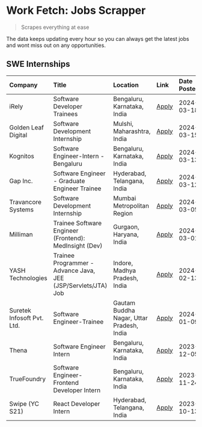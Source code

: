 # Work Fetch: Jobs Scrapper
> Scrapes everything at ease

The data keeps updating every hour so you can always get the latest jobs and wont miss out on any opportunities.

## SWE Internships
<!--START_SECTION:workfetch-->
| Company                    | Title                                                         | Location                                  | Link                                                                                                                                                                                                                                                                                | Date Posted   |
|:---------------------------|:--------------------------------------------------------------|:------------------------------------------|:------------------------------------------------------------------------------------------------------------------------------------------------------------------------------------------------------------------------------------------------------------------------------------|:--------------|
| iRely                      | Software Developer Trainees                                   | Bengaluru, Karnataka, India               | [Apply](https://in.linkedin.com/jobs/view/software-developer-trainees-at-irely-3860566039?refId=a29h9oKWMbqdiGIkChV6PA%3D%3D&trackingId=jUuXhN3G1qHygCMKVsXQJQ%3D%3D&position=5&pageNum=0&trk=public_jobs_jserp-result_search-card)                                                 | 2024-03-18    |
| Golden Leaf Digital        | Software Development Internship                               | Mulshi, Maharashtra, India                | [Apply](https://in.linkedin.com/jobs/view/software-development-internship-at-golden-leaf-digital-3858085305?refId=a29h9oKWMbqdiGIkChV6PA%3D%3D&trackingId=BpuQ05NVGyevHb3D2QmeqA%3D%3D&position=6&pageNum=0&trk=public_jobs_jserp-result_search-card)                               | 2024-03-15    |
| Kognitos                   | Software Engineer-Intern -Bengaluru                           | Bengaluru, Karnataka, India               | [Apply](https://in.linkedin.com/jobs/view/software-engineer-intern-bengaluru-at-kognitos-3855361239?refId=a29h9oKWMbqdiGIkChV6PA%3D%3D&trackingId=HW1qyDLPcinBIlEjlx2Iqw%3D%3D&position=9&pageNum=0&trk=public_jobs_jserp-result_search-card)                                       | 2024-03-13    |
| Gap Inc.                   | Software Engineer - Graduate Engineer Trainee                 | Hyderabad, Telangana, India               | [Apply](https://in.linkedin.com/jobs/view/software-engineer-graduate-engineer-trainee-at-gap-inc-3853818960?refId=a29h9oKWMbqdiGIkChV6PA%3D%3D&trackingId=mcK%2BZRMoUKOth6kFoxmy9g%3D%3D&position=7&pageNum=0&trk=public_jobs_jserp-result_search-card)                             | 2024-03-12    |
| Travancore Systems         | Software Development Internship                               | Mumbai Metropolitan Region                | [Apply](https://in.linkedin.com/jobs/view/software-development-internship-at-travancore-systems-3847706952?refId=a29h9oKWMbqdiGIkChV6PA%3D%3D&trackingId=ezWVO7mM2pyG4PsA8qW%2F%2BQ%3D%3D&position=12&pageNum=0&trk=public_jobs_jserp-result_search-card)                           | 2024-03-05    |
| Milliman                   | Trainee Software Engineer (Frontend): MedInsight (Dev)        | Gurgaon, Haryana, India                   | [Apply](https://in.linkedin.com/jobs/view/trainee-software-engineer-frontend-medinsight-dev-at-milliman-3792874280?refId=a29h9oKWMbqdiGIkChV6PA%3D%3D&trackingId=bcPyUxlWyxu9aJijAH16ig%3D%3D&position=10&pageNum=0&trk=public_jobs_jserp-result_search-card)                       | 2024-03-01    |
| YASH Technologies          | Trainee Programmer - Advance Java, JEE (JSP/Servlets/JTA) Job | Indore, Madhya Pradesh, India             | [Apply](https://in.linkedin.com/jobs/view/trainee-programmer-advance-java-jee-jsp-servlets-jta-job-at-yash-technologies-3811759183?refId=a29h9oKWMbqdiGIkChV6PA%3D%3D&trackingId=O4qFBI3AG61%2BL86%2F%2BVcc3w%3D%3D&position=21&pageNum=0&trk=public_jobs_jserp-result_search-card) | 2024-02-13    |
| Suretek Infosoft Pvt. Ltd. | Software Engineer-Trainee                                     | Gautam Buddha Nagar, Uttar Pradesh, India | [Apply](https://in.linkedin.com/jobs/view/software-engineer-trainee-at-suretek-infosoft-pvt-ltd-3800934643?refId=a29h9oKWMbqdiGIkChV6PA%3D%3D&trackingId=oCbGosOnkwa%2Fm0%2B%2B5cwhpg%3D%3D&position=23&pageNum=0&trk=public_jobs_jserp-result_search-card)                         | 2024-01-09    |
| Thena                      | Software Engineer Intern                                      | Bengaluru, Karnataka, India               | [Apply](https://in.linkedin.com/jobs/view/software-engineer-intern-at-thena-3778731751?refId=a29h9oKWMbqdiGIkChV6PA%3D%3D&trackingId=%2FEzTJ1P1Pc%2FEQcZydVPKzg%3D%3D&position=18&pageNum=0&trk=public_jobs_jserp-result_search-card)                                               | 2023-12-05    |
| TrueFoundry                | Software Engineer- Frontend Developer Intern                  | Bengaluru, Karnataka, India               | [Apply](https://in.linkedin.com/jobs/view/software-engineer-frontend-developer-intern-at-truefoundry-3790095058?refId=a29h9oKWMbqdiGIkChV6PA%3D%3D&trackingId=9k0X09sBbKj7PdXgWimmrg%3D%3D&position=17&pageNum=0&trk=public_jobs_jserp-result_search-card)                          | 2023-11-24    |
| Swipe (YC S21)             | React Developer Intern                                        | Hyderabad, Telangana, India               | [Apply](https://in.linkedin.com/jobs/view/react-developer-intern-at-swipe-yc-s21-3737600089?refId=a29h9oKWMbqdiGIkChV6PA%3D%3D&trackingId=lccNCl6jy0NsF6XrRzTW4g%3D%3D&position=19&pageNum=0&trk=public_jobs_jserp-result_search-card)                                              | 2023-10-13    |
<!--END_SECTION:workfetch-->
